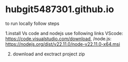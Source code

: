 # hubgit5487301.github.io

to run locally follow steps

1.install Vs code and nodejs use following links VScode: <a href="https://code.visualstudio.com/download">https://code.visualstudio.com/download</a>, /node.js: <a href="https://nodejs.org/dist/v22.11.0/node-v22.11.0-x64.msi">https://nodejs.org/dist/v22.11.0/node-v22.11.0-x64.msi</a>
  
2. download and exctract project zip
